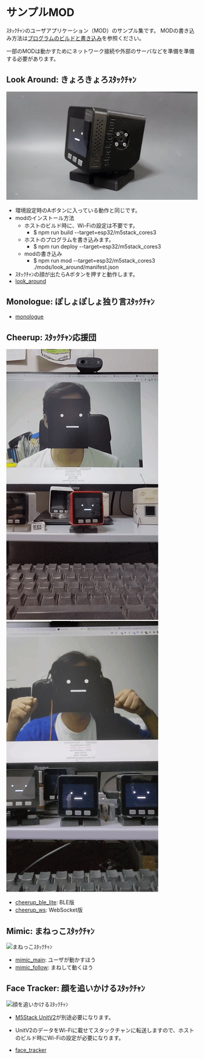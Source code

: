 # サンプルMOD

ｽﾀｯｸﾁｬﾝのユーザアプリケーション（MOD）のサンプル集です。
MODの書き込み方法は[プログラムのビルドと書き込み](../docs/flashing-firmware_ja.md)を参照ください。

一部のMODは動かすためにネットワーク接続や外部のサーバなどを準備を準備する必要があります。

## Look Around: きょろきょろｽﾀｯｸﾁｬﾝ

![きょろきょろｽﾀｯｸﾁｬﾝ](../docs/images/stackchan.gif)  
- 環境設定時のAボタンに入っている動作と同じです。  
- modのインストール方法  
    - ホストのビルド時に、Wi-Fiの設定は不要です。  
        - $ npm run build --target=esp32/m5stack_cores3  
    - ホストのプログラムを書き込みます。  
        -  $ npm run deploy --target=esp32/m5stack_cores3  
    - modの書き込み  
        - $ npm run mod --target=esp32/m5stack_cores3 ./mods/look_around/manifest.json  
- ｽﾀｯｸﾁｬﾝの顔が出たらAボタンを押すと動作します。  
- [look_around](./look_around/)  

## Monologue: ぽしょぽしょ独り言ｽﾀｯｸﾁｬﾝ

- [monologue](./monologue/)

## Cheerup: ｽﾀｯｸﾁｬﾝ応援団

![顔の同期](../docs/images/face-sync.gif)
![ｽﾀｯｸﾁｬﾝ応援団](../docs/images/cheerup.gif)

- [cheerup_ble_lite](./cheerup_ble_lite/): BLE版
- [cheerup_ws](./cheerup_ws/): WebSocket版

## Mimic: まねっこｽﾀｯｸﾁｬﾝ

![まねっこｽﾀｯｸﾁｬﾝ](../docs/images/mimic.gif)

- [mimic_main](./mimic_main/): ユーザが動かすほう
- [mimic_follow](./mimic_follow/): まねして動くほう

## Face Tracker: 顔を追いかけるｽﾀｯｸﾁｬﾝ

![顔を追いかけるｽﾀｯｸﾁｬﾝ](../docs/images/face-tracker.gif)
- [M5Stack UnitV2](https://docs.m5stack.com/en/unit/unitv2)が別途必要になります。
- UnitV2のデータをWi-Fiに載せてスタックチャンに転送しますので、ホストのビルド時にWi-Fiの設定が必要になります。

- [face_tracker](./face_tracker/)
